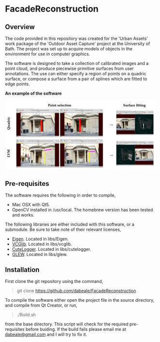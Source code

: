 # FacadeReconstruction

## Overview
The code provided in this repository was created for the 'Urban Assets' work package of the 'Outdoor Asset Capture' project at the University of Bath. The project was set up to acquire models of objects in the environment for use in computer graphics.

The software is designed to take a collection of calibrated images and a point cloud, and produce piecewise primitive surfaces from user annotations. The use can either specify a region of points on a quadric surface, or compose a surface from a pair of splines which are fitted to edge points.

**An example of the software**

<img alt="Image of the interface" src="doc/SoftwareExample.png" width="500px" />

## Pre-requisites

The software requires the following in order to compile,

* Mac OSX with Qt5.
* OpenCV installed in /usr/local. The homebrew version has been tested and works.

The following libraries are either included with this software, or a submodule. Be sure to take note of their relevant licenses,

* [Eigen](http://eigen.tuxfamily.org). Located in libs/Eigen.
* [VCGlib](http://vcg.isti.cnr.it/vcglib/). Located in libs/vcglib.
* [CuteLogger](https://github.com/dept2/CuteLogger). Located in libs/cutelogger.
* [GLEW](http://glew.sourceforge.net/). Located in libs/glew.

## Installation

First clone the git repository using the command,
> git clone https://github.com/dabeale/FacadeReconstruction

To compile the software either open the project file in the source directory, and compile from Qt Creator, or run,
> ./Build.sh

from the base directory. This script will check for the required pre-requisites before buiding. If the build fails please email me at dabeale@gmail.com and I will try to fix it.


